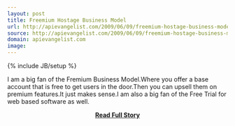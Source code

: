```yaml
---
layout: post
title: Freemium Hostage Business Model
url: http://apievangelist.com/2009/06/09/freemium-hostage-business-model/
source: http://apievangelist.com/2009/06/09/freemium-hostage-business-model/
domain: apievangelist.com
image: 
---
```

{% include JB/setup %}<p>I am a big fan of the Fremium Business Model.Where you offer a base account that is free to get users in the door.Then you can upsell them on premium features.It just makes sense.I am also a big fan of the Free Trial for web based software as well.</p>
<center><p><a href="http://apievangelist.com/2009/06/09/freemium-hostage-business-model/" style='padding:25px; font-sze:18px; font-weight: bold;'>Read Full Story</a></p></center>
